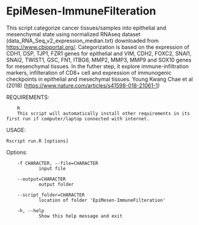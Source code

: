 # EpiMesen-ImmuneFilteration

This script categorize cancer tissues/samples into epithelial and mesenchymal state using normalized RNAseq dataset (data_RNA_Seq_v2_expression_median.txt) downloaded from https://www.cbioportal.org/. Categorization is based on the expression of CDH1, DSP, TJP1, FZR1 genes for epithelial and VIM, CDH2, FOXC2, SNAI1, SNAI2, TWIST1, GSC, FN1, ITBG6, MMP2, MMP3, MMP9 and SOX10 genes for mesenchymal tissues. In the futher step, it explore immune-infiltration markers, infilteration of CD8+ cell and expression of immunogenic checkpoints in epithelial and mesechymal tissues. Young Kwang Chae et al (2018) (https://www.nature.com/articles/s41598-018-21061-1)


REQUIREMENTS:

        R
        This script will automatically install other requirements in its first run if computer/laptop connected with internet.
        
USAGE:

    Rscript run.R [options]
    
Options:

        -f CHARACTER, --file=CHARACTER
                input file

        --output=CHARACTER
                output folder

        --script_folder=CHARACTER
                location of folder 'EpiMesen-ImmuneFilteration'
                
        -h, --help
                Show this help message and exit
                
